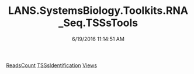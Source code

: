 ﻿---
title: LANS.SystemsBiology.Toolkits.RNA_Seq.TSSsTools
date: 6/19/2016 11:14:51 AM
---

[ReadsCount](T-LANS.SystemsBiology.Toolkits.RNA_Seq.TSSsTools.ReadsCount.html)
[TSSsIdentification](T-LANS.SystemsBiology.Toolkits.RNA_Seq.TSSsTools.TSSsIdentification.html)
[Views](T-LANS.SystemsBiology.Toolkits.RNA_Seq.TSSsTools.Views.html)
